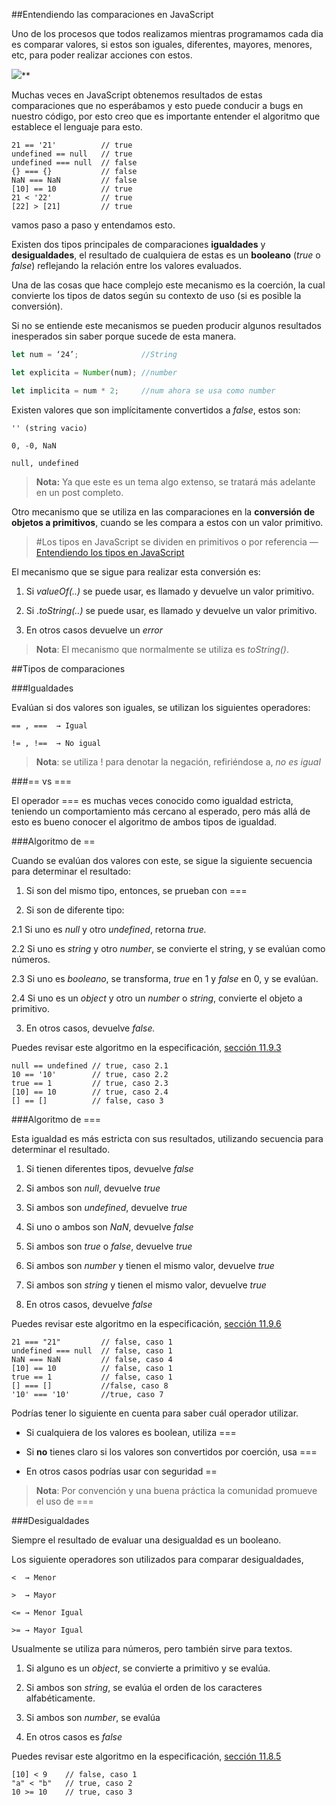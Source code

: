 ##Entendiendo las comparaciones en JavaScript

Uno de los procesos que todos realizamos mientras programamos cada dia es comparar valores, si estos son iguales, diferentes, mayores, menores, etc, para poder realizar acciones con estos.

![](https://medium2.global.ssl.fastly.net/max/2048/1*WU_TuMm-amzxxkJJ0MqVMg.png)**

Muchas veces en JavaScript obtenemos resultados de estas comparaciones que no esperábamos y esto puede conducir a bugs en nuestro código, por esto creo que es importante entender el algoritmo que establece el lenguaje para esto.

```
21 == '21'          // true
undefined == null   // true
undefined === null  // false
{} === {}           // false
NaN === NaN         // false
[10] == 10          // true
21 < '22'           // true
[22] > [21]         // true
```

vamos paso a paso y entendamos esto.

Existen dos tipos principales de comparaciones **igualdades** y **desigualdades**, el resultado de cualquiera de estas es un **booleano** (*true* o *false*) reflejando la relación entre los valores evaluados.

Una de las cosas que hace complejo este mecanismo es la coerción, la cual convierte los tipos de datos según su contexto de uso (si es posible la conversión).

Si no se entiende este mecanismos se pueden producir algunos resultados inesperados sin saber porque sucede de esta manera.

```js
let num = ‘24’;              //String

let explicita = Number(num); //number

let implicita = num * 2;     //num ahora se usa como number
```

Existen valores que son implícitamente convertidos a *false*, estos son:

```
'' (string vacio)

0, -0, NaN

null, undefined
```

> **Nota:** Ya que este es un tema algo extenso, se tratará más adelante en un post completo.

Otro mecanismo que se utiliza en las comparaciones en la **conversión de objetos a primitivos**, cuando se les compara a estos con un valor primitivo.

> #Los tipos en JavaScript se dividen en primitivos o por referencia — [Entendiendo los tipos en JavaScript](https://medium.com/@yeion7/entendiendo-los-tipos-en-javascript-4c1c718e8e2a)

El mecanismo que se sigue para realizar esta conversión es:

1. Si *valueOf(..)* se puede usar, es llamado y devuelve un valor primitivo.

2. Si .*toString(..)* se puede usar, es llamado y devuelve un valor primitivo.

3. En otros casos devuelve un *error*

> **Nota**: El mecanismo que normalmente se utiliza es *toString()*.

##Tipos de comparaciones

###Igualdades

Evalúan si dos valores son iguales, se utilizan los siguientes operadores:

```
== , ===  → Igual

!= , !==  → No igual
```
> **Nota**: se utiliza ! para denotar la negación, refiriéndose a, *no es igual*

###== vs ===

El operador === es muchas veces conocido como igualdad estricta, teniendo un comportamiento más cercano al esperado, pero más allá de esto es bueno conocer el algoritmo de ambos tipos de igualdad.

###Algoritmo de ==

Cuando se evalúan dos valores con este, se sigue la siguiente secuencia para determinar el resultado:

1. Si son del mismo tipo, entonces, se prueban con ===

2. Si son de diferente tipo:

2.1 Si uno es *null* y otro *undefined*, retorna *true.*

2.2 Si uno es *string* y otro *number*, se convierte el string, y se evalúan como números.

2.3 Si uno es *booleano*, se transforma, *true* en 1 y *false* en 0, y se evalúan.

2.4 Si uno es un *object* y otro un *number* o *string*, convierte el objeto a primitivo.

3. En otros casos, devuelve *false.*

Puedes revisar este algoritmo en la especificación, [sección 11.9.3](http://www.ecma-international.org/ecma-262/5.1/#sec-11.9.3)

```
null == undefined // true, caso 2.1
10 == '10'        // true, caso 2.2
true == 1         // true, caso 2.3
[10] == 10        // true, caso 2.4
[] == []          // false, caso 3
```

###Algoritmo de ===

Esta igualdad es más estricta con sus resultados, utilizando secuencia para determinar el resultado.

1. Si tienen diferentes tipos, devuelve *false*

2. Si ambos son *null*, devuelve *true*

3. Si ambos son *undefined*, devuelve *true*

4. Si uno o ambos son *NaN*, devuelve *false*

5. Si ambos son *true* o *false*, devuelve *true*

6. Si ambos son *number* y tienen el mismo valor, devuelve *true*

7. Si ambos son *string* y tienen el mismo valor, devuelve *true*

8. En otros casos, devuelve *false*

Puedes revisar este algoritmo en la especificación, [sección 11.9.6](http://www.ecma-international.org/ecma-262/5.1/#sec-11.9.6)

```
21 === "21"         // false, caso 1
undefined === null  // false, caso 1
NaN === NaN         // false, caso 4
[10] == 10          // false, caso 1
true == 1           // false, caso 1
[] === []           //false, caso 8
'10' === '10'       //true, caso 7
```

Podrías tener lo siguiente en cuenta para saber cuál operador utilizar.

* Si cualquiera de los valores es boolean, utiliza ===

* Si **no** tienes claro si los valores son convertidos por coerción, usa ===

* En otros casos podrías usar con seguridad ==

> **Nota**: Por convención y una buena práctica la comunidad promueve el uso de ===

###Desigualdades

Siempre el resultado de evaluar una desigualdad es un booleano.

Los siguiente operadores son utilizados para comparar desigualdades,

```
<  → Menor

>  → Mayor

<= → Menor Igual

>= → Mayor Igual
```

Usualmente se utiliza para números, pero también sirve para textos.

1. Si alguno es un *object*, se convierte a primitivo y se evalúa.

2. Si ambos son *string*, se evalúa el orden de los caracteres alfabéticamente.

3. Si ambos son *number*, se evalúa

4. En otros casos es *false*

Puedes revisar este algoritmo en la especificación, [sección 11.8.5](http://www.ecma-international.org/ecma-262/5.1/#sec-11.8.5)

```
[10] < 9    // false, caso 1
"a" < "b"   // true, caso 2
10 >= 10    // true, caso 3
```
